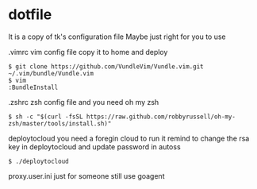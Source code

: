 # dotfile
It is a copy of tk's configuration file
Maybe just right for you to use

.vimrc 
vim config file copy it to home and deploy 
```
$ git clone https://github.com/VundleVim/Vundle.vim.git  ~/.vim/bundle/Vundle.vim
$ vim
:BundleInstall
```

.zshrc
zsh config file and you need oh my zsh
```
$ sh -c "$(curl -fsSL https://raw.github.com/robbyrussell/oh-my-zsh/master/tools/install.sh)"
```

deploytocloud
you need a foregin cloud to run it remind to change the rsa key in deploytocloud and update password in autoss
```
$ ./deploytocloud
```

proxy.user.ini
just for someone still use goagent
